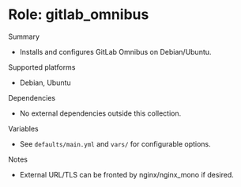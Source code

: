 # Role: gitlab_omnibus

Summary

- Installs and configures GitLab Omnibus on Debian/Ubuntu.

Supported platforms

- Debian, Ubuntu

Dependencies

- No external dependencies outside this collection.

Variables

- See `defaults/main.yml` and `vars/` for configurable options.

Notes

- External URL/TLS can be fronted by nginx/nginx_mono if desired.
